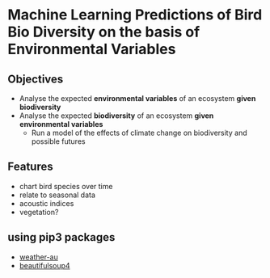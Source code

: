 # Machine Learning Predictions of Bird Bio Diversity on the basis of Environmental Variables

## Objectives

- Analyse the expected **environmental variables** of an ecosystem **given biodiversity**
- Analyse the expected **biodiversity** of an ecosystem **given environmental variables**
  - Run a model of the effects of climate change on biodiversity and possible futures

## Features
- chart bird species over time
- relate to seasonal data
- acoustic indices
- vegetation?

## using pip3 packages

- [weather-au](https://pypi.org/project/weather-au/)
- [beautifulsoup4](https://pypi.org/project/beautifulsoup4/)

